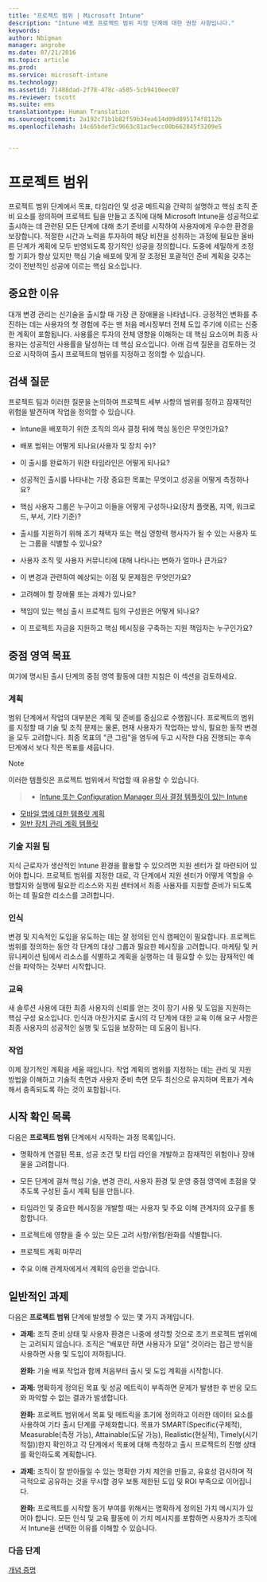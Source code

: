 ```yaml
---
title: "프로젝트 범위 | Microsoft Intune"
description: "Intune 배포 프로젝트 범위 지정 단계에 대한 권장 사항입니다."
keywords: 
author: Nbigman
manager: angrobe
ms.date: 07/21/2016
ms.topic: article
ms.prod: 
ms.service: microsoft-intune
ms.technology: 
ms.assetid: 71488dad-2f78-478c-a505-5cb9410eec07
ms.reviewer: tscott
ms.suite: ems
translationtype: Human Translation
ms.sourcegitcommit: 2a192c71b1b82f59b34ea614d09d895174f8112b
ms.openlocfilehash: 14c65bdef3c9663c81ac9ecc00b662845f3209e5


---
```


# 프로젝트 범위
프로젝트 범위 단계에서 목표, 타임라인 및 성공 메트릭을 간략히 설명하고 핵심 조직 준비 요소를 정의하며 프로젝트 팀을 만들고 조직에 대해 Microsoft Intune을 성공적으로 출시하는 데 관련된 모든 단계에 대해 초기 준비를 시작하여 사용자에게 우수한 환경을 보장합니다.
적절한 시간과 노력을 투자하여 해당 비전을 성취하는 과정에 필요한 올바른 단계가 계획에 모두 반영되도록 장기적인 성공을 정의합니다. 도중에 세밀하게 조정할 기회가 항상 있지만 핵심 기술 배포에 맞게 잘 조정된 포괄적인 준비 계획을 갖추는 것이 전반적인 성공에 이르는 핵심 요소입니다.

## 중요한 이유
대개 변경 관리는 신기술을 출시할 때 가장 큰 장애물을 나타냅니다. 긍정적인 변화를 추진하는 데는 사용자의 첫 경험에 주는 맨 처음 메시징부터 전체 도입 주기에 이르는 신중한 계획이 포함됩니다. 사용률은 투자의 전체 영향을 이해하는 데 핵심 요소이며 최종 사용자는 성공적인 사용률을 달성하는 데 핵심 요소입니다.
아래 검색 질문을 검토하는 것으로 시작하여 출시 프로젝트의 범위를 지정하고 정의할 수 있습니다.

## 검색 질문
프로젝트 팀과 이러한 질문을 논의하여 프로젝트 세부 사항의 범위를 정하고 잠재적인 위험을 발견하며 작업을 정의할 수 있습니다.

-   Intune을 배포하기 위한 조직의 의사 결정 뒤에 핵심 동인은 무엇인가요?

-   배포 범위는 어떻게 되나요(사용자 및 장치 수)?
-   이 출시를 완료하기 위한 타임라인은 어떻게 되나요?

-   성공적인 출시를 나타내는 가장 중요한 목표는 무엇이고 성공을 어떻게 측정하나요?

-   핵심 사용자 그룹은 누구이고 이들을 어떻게 구성하나요(장치 플랫폼, 지역, 워크로드, 부서, 기타 기준)?

-   출시를 지원하기 위해 조기 채택자 또는 핵심 영향력 행사자가 될 수 있는 사용자 또는 그룹을 식별할 수 있나요?

-   사용자 조직 및 사용자 커뮤니티에 대해 나타나는 변화가 얼마나 큰가요?

-   이 변경과 관련하여 예상되는 이점 및 문제점은 무엇인가요?

-   고려해야 할 장애물 또는 과제가 있나요?

-   책임이 있는 핵심 출시 프로젝트 팀의 구성원은 어떻게 되나요?

-   이 프로젝트 자금을 지원하고 핵심 메시징을 구축하는 지원 책임자는 누구인가요?

## 중점 영역 목표
여기에 명시된 출시 단계의 중점 영역 활동에 대한 지침은 이 섹션을 검토하세요.

### 계획

범위 단계에서 작업의 대부분은 계획 및 준비를 중심으로 수행됩니다. 프로젝트의 범위를 지정할 때 기술 및 조직 문제는 물론, 현재 사용자가 작업하는 방식, 필요한 동작 변경을 모두 고려합니다. 최종 목표의 "큰 그림"을 염두에 두고 시작한 다음 진행되는 후속 단계에서 보다 작은 목표를 세웁니다.


 > [!NOTE]
 >
 > 이러한 템플릿은 프로젝트 범위에서 작업할 때 유용할 수 있습니다.
 > > - [Intune 또는 Configuration Manager 의사 결정 템플릿이 있는 Intune](https://gallery.technet.microsoft.com/Intune-or-Intune-with-900e8a78)
 > - [모바일 앱에 대한 템플릿 계획](https://gallery.technet.microsoft.com/Mobile-app-planning-18689d59)
>- [일반 장치 관리 계획 템플릿](https://gallery.technet.microsoft.com/General-device-management-334c3792)

### 기술 지원 팀
지식 근로자가 생산적인 Intune 환경을 활용할 수 있으려면 지원 센터가 잘 마련되어 있어야 합니다. 프로젝트 범위를 지정한 대로, 각 단계에서 지원 센터가 어떻게 역할을 수행할지와 실행에 필요한 리소스와 지원 센터에서 최종 사용자를 지원할 준비가 되도록 하는 데 필요한 리소스를 고려합니다.

### 인식
변경 및 지속적인 도입을 유도하는 데는 잘 정의된 인식 캠페인이 필요합니다. 프로젝트 범위를 정의하는 동안 각 단계의 대상 그룹과 필요한 메시징을 고려합니다. 마케팅 및 커뮤니케이션 팀에서 리소스를 식별하고 계획을 실행하는 데 필요할 수 있는 잠재적인 예산을 파악하는 것부터 시작합니다.

### 교육
새 솔루션 사용에 대한 최종 사용자의 신뢰를 얻는 것이 장기 사용 및 도입을 지원하는 핵심 구성 요소입니다. 인식과 마찬가지로 출시의 각 단계에 대한 교육 이해 요구 사항은 최종 사용자의 성공적인 실행 및 도입을 보장하는 데 도움이 됩니다.

### 작업
이제 장기적인 계획을 세울 때입니다. 작업 계획의 범위를 지정하는 데는 관리 및 지원 방법을 이해하고 기술적 측면과 사용자 준비 측면 모두 최신으로 유지하며 목표가 계속해서 충족되도록 하는 것이 포함됩니다.

## 시작 확인 목록
다음은 **프로젝트 범위** 단계에서 시작하는 과정 목록입니다.

-   명확하게 연결된 목표, 성공 조건 및 타임 라인을 개발하고 잠재적인 위험이나 장애물을 고려합니다.

-   모든 단계에 걸쳐 핵심 기술, 변경 관리, 사용자 환경 및 운영 중점 영역에 초점을 맞추도록 구성된 출시 계획 팀을 만듭니다.

-   타임라인 및 중요한 메시징을 개발할 때는 사용자 및 주요 이해 관계자의 요구를 통합합니다.

-   프로젝트에 영향을 줄 수 있는 모든 고려 사항/위험/완화를 식별합니다.

-   프로젝트 계획 마무리

-   주요 이해 관계자에게서 계획의 승인을 얻습니다.

## 일반적인 과제
다음은 **프로젝트 범위** 단계에 발생할 수 있는 몇 가지 과제입니다.

-   **과제:** 조직 준비 상태 및 사용자 환경은 나중에 생각할 것으로 초기 프로젝트 범위에는 고려되지 않습니다. 조직은 "배포만 하면 사용자가 모일" 것이라는 접근 방식을 사용하면 사용 및 도입이 저하됩니다.

    **완화:** 기술 배포 작업과 함께 처음부터 출시 및 도입 계획을 시작합니다.

-   **과제:** 명확하게 정의된 목표 및 성공 메트릭이 부족하면 문제가 발생한 후 반응 모드와 파악할 수 없는 결과가 발생합니다.

    **완화:** 프로젝트 범위에서 목표 및 메트릭을 초기에 정의하고 이러한 데이터 요소를 사용하여 기타 출시 단계를 구체화합니다. 목표가 SMART(Specific(구체적), Measurable(측정 가능), Attainable(도달 가능), Realistic(현실적), Timely(시기 적절))한지 확인하고 각 단계에서 목표에 대해 측정하고 출시 프로젝트의 진행 상태를 확인하도록 계획합니다.

-   **과제:** 조직이 잘 받아들일 수 있는 명확한 가치 제안을 만들고, 유효성 검사하며 적극적으로 공유하는 것을 무시할 경우 보통 제한된 도입 및 ROI 부족으로 이어집니다.

    **완화:** 프로젝트를 시작할 동기 부여를 위해서는 명확하게 정의된 가치 메시지가 있어야 합니다. 모든 인식 및 교육 활동에 이 가치 메시지를 포함하면 사용자가 조직에서 Intune을 선택한 이유를 이해할 수 있습니다.

### 다음 단계
[개념 증명](proof-of-concept.md)



<!--HONumber=Jul16_HO4-->


